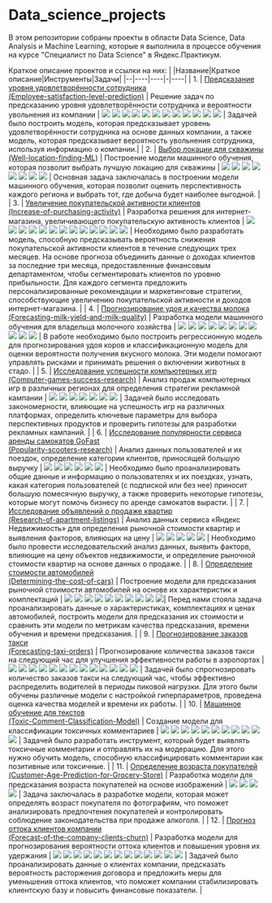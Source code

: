 # Data_science_projects
В этом репозитории собраны проекты в области Data Science, Data Analysis и Machine Learning, которые я выполнила в процессе обучения на курсе "Специалист по Data Science" в Яндекс.Практикум.

Краткое описание проектов и ссылки на них:
| |Название|Краткое описание|Инструменты|Задачи|
|--|----|----|-|----|
| 1.  | [Предсказание уровня удовлетворённости сотрудника <br> (Employee-satisfaction-level-prediction)](https://github.com/alinaukhalova/Data_science_projects/tree/main/Employee-satisfaction-level-prediction) |     Решение задач по предсказанию уровня удовлетворённости сотрудника и вероятности увольнения из компании       |      ![](https://img.shields.io/badge/-Python-98C79D) ![](https://img.shields.io/badge/-Pandas-A4C4B4) ![](https://img.shields.io/badge/-Matplotlib-DAA1A9) ![](https://img.shields.io/badge/-Sklearn-F9E1A1) ![](https://img.shields.io/badge/-Seaborn-CAB8E6) ![](https://img.shields.io/badge/-EDA-90D3C3)   ![](https://img.shields.io/badge/-phik-D2B48C)  ![](https://img.shields.io/badge/-shap-C8A2C8)  ![](https://img.shields.io/badge/-DecisionTree-A8D5A2) ![](https://img.shields.io/badge/-KNeighbors-A2C8F5) ![](https://img.shields.io/badge/-LogisticRegression-F5A8C8) ![](https://img.shields.io/badge/-RandomForest-C9D5A8)    |  Задачей было построить модель, которая предсказывает уровень удовлетворённости сотрудника на основе данных компании, а также модель, которая предсказывает вероятность увольнения сотрудника, используя информацию о компании.|
| 2.  | [Выбор локации для скважины <br> (Well-location-finding-ML)](https://github.com/alinaukhalova/Data_science_projects/tree/main/Well-location-finding-ML) | Построение модели машинного обучения, которая позволит выбрать лучшую локацию для скважины | ![](https://img.shields.io/badge/-Python-98C79D) ![](https://img.shields.io/badge/-Pandas-A4C4B4) ![](https://img.shields.io/badge/-EDA-90D3C3) ![](https://img.shields.io/badge/-Matplotlib-DAA1A9) ![](https://img.shields.io/badge/-Scipy-DAA6B7) ![](https://img.shields.io/badge/-Sklearn-F9E1A1) ![](https://img.shields.io/badge/-Bootstrap-D1D3D4) ![](https://img.shields.io/badge/-LinearRegression-FFBC8B)  | Основная задача заключалась в построении модели машинного обучения, которая позволит оценить перспективность каждого региона и выбрать тот, где добыча будет наиболее выгодной. |
| 3.  | [Увеличение покупательской активности клиентов <br> (Increase-of-purchasing-activity)](https://github.com/alinaukhalova/Data_science_projects/tree/main/Increase-of-purchasing-activity) | Разработка решения для интернет-магазина, увеличивающего покупательскую активность клиентов | ![](https://img.shields.io/badge/-Python-98C79D) ![](https://img.shields.io/badge/-Pandas-A4C4B4) ![](https://img.shields.io/badge/-EDA-90D3C3) ![](https://img.shields.io/badge/-Seaborn-CAB8E6) ![](https://img.shields.io/badge/-Matplotlib-DAA1A9) ![](https://img.shields.io/badge/-phik-D2B48C) ![](https://img.shields.io/badge/-SHAP-C8A2C8)  ![](https://img.shields.io/badge/-Sklearn-F9E1A1) ![](https://img.shields.io/badge/-KNeighbors-A2C8F5) ![](https://img.shields.io/badge/-DecisionTree-A8D5A2) ![](https://img.shields.io/badge/-LogisticRegression-F5A8C8) ![](https://img.shields.io/badge/-SVC-F5A4A4) ![](https://img.shields.io/badge/-Pipeline-B8A4F5)   | Необходимо было разработать модель, способную предсказывать вероятность снижения покупательской активности клиентов в течение следующих трех месяцев. На основе прогноза объединить данные о доходах клиентов за последние три месяца, предоставленные финансовым департаментом, чтобы сегментировать клиентов по уровню прибыльности. Для каждого сегмента предложить персонализированные рекомендации и маркетинговые стратегии, способствующие увеличению покупательской активности и доходов интернет-магазина. |
| 4.  | [Прогнозирование удоя и качества молока <br> (Forecasting-milk-yield-and-milk-quality)](https://github.com/alinaukhalova/Data_science_projects/tree/main/Forecasting-milk-yield-and-milk-quality) | Разработка модели машинного обучения для владельца молочного хозяйства | ![](https://img.shields.io/badge/-Python-98C79D) ![](https://img.shields.io/badge/-Pandas-A4C4B4) ![](https://img.shields.io/badge/-EDA-90D3C3) ![](https://img.shields.io/badge/-Seaborn-CAB8E6) ![](https://img.shields.io/badge/-Matplotlib-DAA1A9) ![](https://img.shields.io/badge/-Numpy-F5D3C8) ![](https://img.shields.io/badge/-Sklearn-F9E1A1)  ![](https://img.shields.io/badge/-Scipy-DAA6B7)   ![](https://img.shields.io/badge/-phik-D2B48C)  ![](https://img.shields.io/badge/-LinearRegression-FFBC8B)  ![](https://img.shields.io/badge/-LogisticRegression-F5A8C8) | В работе необходимо было построить регрессионную модель для прогнозирования удоя коров и классификационную модель для оценки вероятности получения вкусного молока. Эти модели помогают управлять рисками и принимать решения о включении животных в стадо. |
| 5.  | [Исследование успешности компьютерных игр <br> (Computer-games-success-research)](https://github.com/alinaukhalova/Data_science_projects/tree/main/Computer-games-success-research) | Анализ продаж компьютерных игр в различных регионах для определения стратегии рекламной кампании | ![](https://img.shields.io/badge/-Python-98C79D) ![](https://img.shields.io/badge/-Pandas-A4C4B4) ![](https://img.shields.io/badge/-EDA-90D3C3) ![](https://img.shields.io/badge/-Seaborn-CAB8E6) ![](https://img.shields.io/badge/-Matplotlib-DAA1A9) ![](https://img.shields.io/badge/-Numpy-F5D3C8) ![](https://img.shields.io/badge/-Scipy.stats-D2B48C) | Задачей было исследовать закономерности, влияющие на успешность игр на различных платформах, определить ключевые параметры для выбора перспективных продуктов и проверить гипотезы для разработки рекламных кампаний. |
| 6.  | [Исследование популярности сервиса аренды самокатов GoFast <br> (Popularity-scooters-research)](https://github.com/alinaukhalova/Data_science_projects/tree/main/Popularity-scooters-research) | Анализ данных пользователей и их поездок, определение категории клиентов, приносящей большую выручку | ![](https://img.shields.io/badge/-Python-98C79D) ![](https://img.shields.io/badge/-Pandas-A4C4B4) ![](https://img.shields.io/badge/-Matplotlib-DAA1A9) ![](https://img.shields.io/badge/-Seaborn-CAB8E6) ![](https://img.shields.io/badge/-Scipy-DAA6B7) ![](https://img.shields.io/badge/-Ttest-FFBC8B) | Необходимо было проанализировать общие данные и информацию о пользователях и их поездках, узнать, какая категория пользователей (с подпиской или без нее) приносит большую помесячную выручку, а также проверить некоторые гипотезы, которые могут помочь бизнесу по аренде самокатов вырасти. |
| 7.  | [Исследование объявлений о продаже квартир <br> (Research-of-apartment-listings)](https://github.com/alinaukhalova/Data_science_projects/tree/main/Research-of-apartment-listings) | Анализ данных сервиса «Яндекс Недвижимость» для определения рыночной стоимости квартир и выявления факторов, влияющих на цену | ![](https://img.shields.io/badge/-Python-98C79D) ![](https://img.shields.io/badge/-Pandas-A4C4B4) ![](https://img.shields.io/badge/-Matplotlib-DAA1A9) ![](https://img.shields.io/badge/-Seaborn-CAB8E6) ![](https://img.shields.io/badge/-NumPy-B3E6DA) | Необходимо было провести исследовательский анализ данных, выявить факторв, влияющие на цену объектов недвижимости, и определение рыночной стоимости квартир на основе данных о продаже. |
| 8.  | [Определение стоимости автомобилей <br> (Determining-the-cost-of-cars)](https://github.com/alinaukhalova/Data_science_projects/tree/main/Determining-the-cost-of-cars) | Построение модели для предсказания рыночной стоимости автомобилей на основе их характеристик и комплектаций | ![](https://img.shields.io/badge/-Python-98C79D) ![](https://img.shields.io/badge/-Pandas-A4C4B4) ![](https://img.shields.io/badge/-Matplotlib-DAA1A9) ![](https://img.shields.io/badge/-Sklearn-F9E1A1) ![](https://img.shields.io/badge/-Pipeline-B8A4F5) ![](https://img.shields.io/badge/-LinearRegression-FFBC8B)  ![](https://img.shields.io/badge/-LightGBM-F4A6A2) ![](https://img.shields.io/badge/-CatBoost-A6B7D8)  ![](https://img.shields.io/badge/-phik-D2B48C)  ![](https://img.shields.io/badge/-DecisionTree-A8D5A2)| Перед нами стояла задача проанализировать данные о характеристиках, комплектациях и ценах автомобилей, построить модели для предсказания их стоимости и сравнить эти модели по метрикам качества предсказания, времени обучения и времени предсказания. |
| 9.  | [Прогнозирование заказов такси <br> (Forecasting-taxi-orders)](https://github.com/alinaukhalova/Data_science_projects/tree/main/Forecasting-taxi-orders) | Прогнозирование количества заказов такси на следующий час для улучшения эффективности работы в аэропортах | ![](https://img.shields.io/badge/-Python-98C79D) ![](https://img.shields.io/badge/-Pandas-A4C4B4)  ![](https://img.shields.io/badge/-NumPy-B3E6DA) ![](https://img.shields.io/badge/-Seaborn-CAB8E6) ![](https://img.shields.io/badge/-Matplotlib-DAA1A9)  ![](https://img.shields.io/badge/-LightGBM-F4A6A2) ![](https://img.shields.io/badge/-CatBoost-A6B7D8) ![](https://img.shields.io/badge/-Sklearn-F9E1A1)  ![](https://img.shields.io/badge/-Pipeline-B8A4F5) ![](https://img.shields.io/badge/-LinearRegression-FFBC8B) ![](https://img.shields.io/badge/-DecisionTree-A8D5A2) ![](https://img.shields.io/badge/-RandomForest-C9D5A8) ![](https://img.shields.io/badge/-TimeSeriesSplit-AEC6CF) | Задачей было спрогнозировать количество заказов такси на следующий час, чтобы эффективно распределить водителей в периоды пиковой нагрузки. Для этого были обучены различные модели с настройкой гиперпараметров, проведена оценка качества моделей и времени их работы. | 
| 10.  | [Машинное обучение для текстов <br> (Toxic-Comment-Classification-Model)](https://github.com/alinaukhalova/Data_science_projects/tree/main/Toxic-Comment-Classification-Model) | Создание модели для классификации токсичных комментариев | ![](https://img.shields.io/badge/-Python-98C79D) ![](https://img.shields.io/badge/-Pandas-A4C4B4) ![](https://img.shields.io/badge/-Numpy-F5D3C8)  ![](https://img.shields.io/badge/-Matplotlib-DAA1A9) ![](https://img.shields.io/badge/-Seaborn-CAB8E6) ![](https://img.shields.io/badge/-NLTK-F7E76E) ![](https://img.shields.io/badge/-Sklearn-F9E1A1)  ![](https://img.shields.io/badge/-Pipeline-B8A4F5) ![](https://img.shields.io/badge/-LogisticRegression-F5A8C8) ![](https://img.shields.io/badge/-RandomForest-C9D5A8)  ![](https://img.shields.io/badge/-DecisionTree-A8D5A2)  | Задачей было разработать инструмент, который будет выявлять токсичные комментарии и отправлять их на модерацию. Для этого нужно обучить модель, способную классифицировать комментарии как позитивные или токсичные. |
| 11.  | [Определение возраста покупателей <br> (Customer-Age-Prediction-for-Grocery-Store)](https://github.com/alinaukhalova/Data_science_projects/tree/main/Customer-Age-Prediction-for-Grocery-Store) | Разработка модели для предсказания возраста покупателей на основе изображений | ![](https://img.shields.io/badge/-Python-98C79D) ![](https://img.shields.io/badge/-Pandas-A4C4B4) ![](https://img.shields.io/badge/-Matplotlib-DAA1A9)  ![](https://img.shields.io/badge/-tensorflow.keras-FFB08D) | Задача заключалась в разработке модели, которая может определять возраст покупателя по фотографиям, что поможет анализировать предпочтения покупателей и контролировать соблюдение законодательства при продаже алкоголя. |
| 12. | [Прогноз оттока клиентов компании <br> (Forecast-of-the-company-clients-churn)](https://github.com/alinaukhalova/Data_science_projects/tree/main/Forecast-of-the-company-clients-churn) | Разработка модели для прогнозирования вероятности оттока клиентов и повышения уровня их удержания | ![](https://img.shields.io/badge/-Python-98C79D) ![](https://img.shields.io/badge/-Pandas-A4C4B4) ![](https://img.shields.io/badge/-Numpy-F5D3C8)  ![](https://img.shields.io/badge/-Matplotlib-DAA1A9) ![](https://img.shields.io/badge/-Seaborn-CAB8E6) ![](https://img.shields.io/badge/-Sklearn-F9E1A1) ![](https://img.shields.io/badge/-EDA-90D3C3)  ![](https://img.shields.io/badge/-Pipeline-B8A4F5) ![](https://img.shields.io/badge/-phik-D2B48C)  ![](https://img.shields.io/badge/-LogisticRegression-F5A8C8) ![](https://img.shields.io/badge/-RandomForest-C9D5A8)  ![](https://img.shields.io/badge/-DecisionTree-A8D5A2) ![](https://img.shields.io/badge/-LightGBM-F4A6A2) | Задачей было проанализировать данные о клиентах компании, предсказать вероятность расторжения договора и предложить меры для уменьшения оттока клиентов, что поможет компании стабилизировать клиентскую базу и повысить финансовые показатели. |














